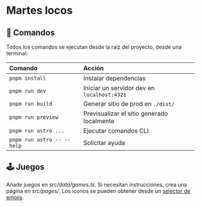 # Martes locos

## 🧞 Comandos

Todos los comandos se ejecutan desde la raíz del proyecto, desde una terminal:

| Comando                    | Acción                                      |
| :------------------------- | :------------------------------------------ |
| `pnpm install`             | Instalar dependencias                       |
| `pnpm run dev`             | Iniciar un servidor dev en `localhost:4321` |
| `pnpm run build`           | Generar sitio de prod en `./dist/`          |
| `pnpm run preview`         | Previsualizar el sitio generado localmente  |
| `pnpm run astro ...`       | Ejecutar comandos CLI                       |
| `pnpm run astro -- --help` | Solicitar ayuda                             |

## 🕹️ Juegos

Añade juegos en *src/data/games.ts*. Si necesitan instrucciones, crea una página
en *src/pages/*. Los iconos se pueden obtener desde un [selector de emojis].

[selector de emojis]: https://emojipicker.com/

